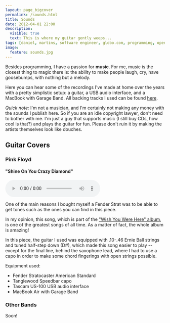 ```yaml
---
layout: page_bigcover
permalink: /sounds.html
title: Sounds
date: 2012-04-01 22:00
description:
  visible: true
  text: This is where my guitar gently weeps...
tags: [daniel, martins, software engineer, globo.com, programming, open source, about, who is]
image:
  feature: sounds.jpg
---
```


Besides programming, I have a passion for **music**. For me, music is the
closest thing to magic there is: the ability to make people laugh, cry, have
goosebumps, with nothing but a melody.

Here you can hear some of the recordings I've made at home over the years with
a pretty simplistic setup: a guitar, a USB audio interface, and a MacBook
with Garage Band. All backing tracks I used can be found
[here](http://www.guitarbackingtrack.com).

_Quick note:_ I'm not a musician, and I'm certainly not making any money with
the sounds I publish here. So if you are an idle copyright lawyer, don't need
to bother with me. I'm just a guy that supports music (I still buy CDs, how
cool is that?) and plays the guitar for fun. Please don't ruin it by making
the artists themselves look like douches.

## Guitar Covers

### Pink Floyd

#### "Shine On You Crazy Diamond"

<p>
  <audio controls>
    <source src="https://s3.amazonaws.com/danielmartins-blog/sounds/shine-on-you-crazy-diamond.mp3" type="audio/mpeg">
  </audio>
</p>

One of the main reasons I bought myself a Fender Strat was to be able to get
tones such as the ones you can find in this piece.

In my opinion, this song, which is part of the
["Wish You Were Here" album](http://en.wikipedia.org/wiki/Wish_You_Were_Here_(Pink_Floyd_album)),
is one of the greatest songs of all time. As a matter of fact, the whole album
is amazing!

In this piece, the guitar I used was equipped with .10-.46 Ernie Ball strings
and tuned half-step down (D#), which made this song easier to play -- except
for the final line, behind the saxophone lead, where I had to use a capo in
order to make some chord fingerings with open strings possible.

Equipment used:

* Fender Stratocaster American Standard
* Tanglewood Speedbar capo
* Tascam US-100 USB audio interface
* MacBook Air with Garage Band

### Other Bands

Soon!
